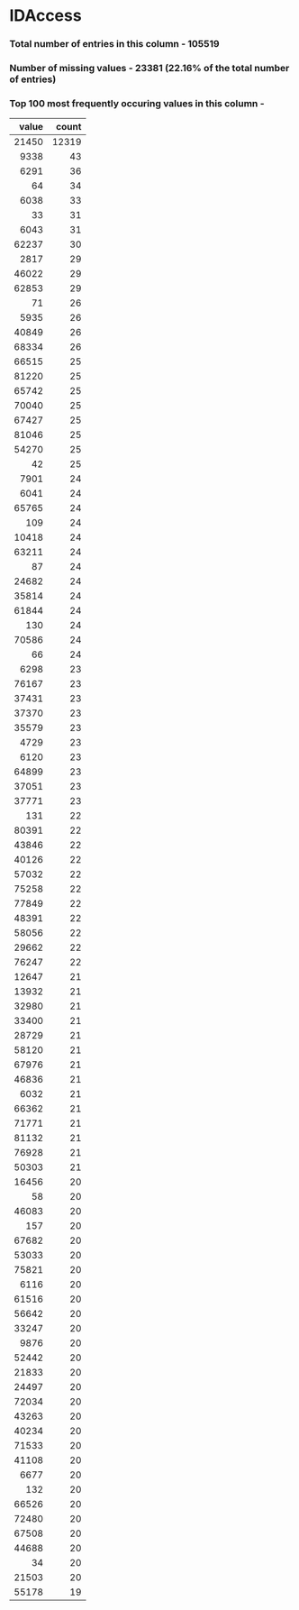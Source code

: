 
# IDAccess

### Total number of entries in this column - 105519

### Number of missing values - 23381 (22.16% of the total number of entries)

### Top 100 most frequently occuring values in this column -

|   value |   count |
|--------:|--------:|
|   21450 |   12319 |
|    9338 |      43 |
|    6291 |      36 |
|      64 |      34 |
|    6038 |      33 |
|      33 |      31 |
|    6043 |      31 |
|   62237 |      30 |
|    2817 |      29 |
|   46022 |      29 |
|   62853 |      29 |
|      71 |      26 |
|    5935 |      26 |
|   40849 |      26 |
|   68334 |      26 |
|   66515 |      25 |
|   81220 |      25 |
|   65742 |      25 |
|   70040 |      25 |
|   67427 |      25 |
|   81046 |      25 |
|   54270 |      25 |
|      42 |      25 |
|    7901 |      24 |
|    6041 |      24 |
|   65765 |      24 |
|     109 |      24 |
|   10418 |      24 |
|   63211 |      24 |
|      87 |      24 |
|   24682 |      24 |
|   35814 |      24 |
|   61844 |      24 |
|     130 |      24 |
|   70586 |      24 |
|      66 |      24 |
|    6298 |      23 |
|   76167 |      23 |
|   37431 |      23 |
|   37370 |      23 |
|   35579 |      23 |
|    4729 |      23 |
|    6120 |      23 |
|   64899 |      23 |
|   37051 |      23 |
|   37771 |      23 |
|     131 |      22 |
|   80391 |      22 |
|   43846 |      22 |
|   40126 |      22 |
|   57032 |      22 |
|   75258 |      22 |
|   77849 |      22 |
|   48391 |      22 |
|   58056 |      22 |
|   29662 |      22 |
|   76247 |      22 |
|   12647 |      21 |
|   13932 |      21 |
|   32980 |      21 |
|   33400 |      21 |
|   28729 |      21 |
|   58120 |      21 |
|   67976 |      21 |
|   46836 |      21 |
|    6032 |      21 |
|   66362 |      21 |
|   71771 |      21 |
|   81132 |      21 |
|   76928 |      21 |
|   50303 |      21 |
|   16456 |      20 |
|      58 |      20 |
|   46083 |      20 |
|     157 |      20 |
|   67682 |      20 |
|   53033 |      20 |
|   75821 |      20 |
|    6116 |      20 |
|   61516 |      20 |
|   56642 |      20 |
|   33247 |      20 |
|    9876 |      20 |
|   52442 |      20 |
|   21833 |      20 |
|   24497 |      20 |
|   72034 |      20 |
|   43263 |      20 |
|   40234 |      20 |
|   71533 |      20 |
|   41108 |      20 |
|    6677 |      20 |
|     132 |      20 |
|   66526 |      20 |
|   72480 |      20 |
|   67508 |      20 |
|   44688 |      20 |
|      34 |      20 |
|   21503 |      20 |
|   55178 |      19 |
